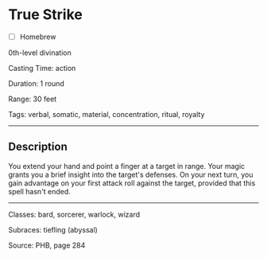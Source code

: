 # True Strike

- [ ] Homebrew

0th-level divination

Casting Time: action

Duration: 1 round

Range: 30 feet

Tags: verbal, somatic, material, concentration, ritual, royalty

---

## Description
You extend your hand and point a finger at a target in range. Your magic grants you a brief insight into the target's defenses. On your next turn, you gain advantage on your first attack roll against the target, provided that this spell hasn't ended.

---

Classes: bard, sorcerer, warlock, wizard

Subraces: tiefling (abyssal)

Source: PHB, page 284

